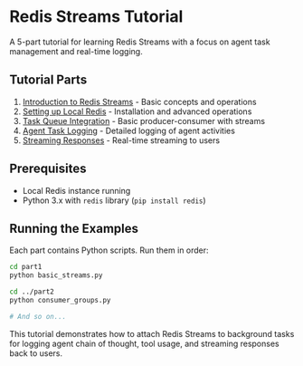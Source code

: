 # Redis Streams Tutorial

A 5-part tutorial for learning Redis Streams with a focus on agent task management and real-time logging.

## Tutorial Parts

1. [Introduction to Redis Streams](part1/) - Basic concepts and operations
2. [Setting up Local Redis](part2/) - Installation and advanced operations
3. [Task Queue Integration](part3/) - Basic producer-consumer with streams
4. [Agent Task Logging](part4/) - Detailed logging of agent activities
5. [Streaming Responses](part5/) - Real-time streaming to users

## Prerequisites

- Local Redis instance running
- Python 3.x with `redis` library (`pip install redis`)

## Running the Examples

Each part contains Python scripts. Run them in order:

```bash
cd part1
python basic_streams.py

cd ../part2
python consumer_groups.py

# And so on...
```

This tutorial demonstrates how to attach Redis Streams to background tasks for logging agent chain of thought, tool usage, and streaming responses back to users.
